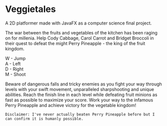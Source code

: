 # Veggietales
A 2D platformer made with JavaFX as a computer science final project.

The war between the fruits and vegetables of the kitchen has been raging on for millenia. Help Cody Cabbage, Carol Carrot and Bridget Broccoli in their quest to defeat the might Perry Pineapple - the king of the fruit kingdom.

W - Jump  
A - Left  
D - Right  
M - Shoot  

Beware of dangerous falls and tricky enemies as you fight your way through levels with your swift movement, unparalleled sharpshooting and unique abilities. Reach the finish line in each level while defeating fruit minions as fast as possible to maximize your score. Work your way to the infamous Perry Pineapple and achieve victory for the vegetable kingdom!

`Disclaimer: I've never actually beaten Perry Pineapple before but I can confirm it is humanly possible.`
